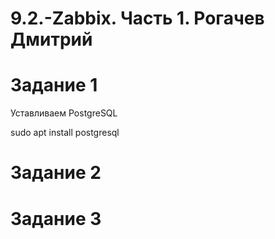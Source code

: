 # 9.2.-Zabbix. Часть 1. Рогачев Дмитрий


# Задание 1

Уставливаем PostgreSQL

sudo apt install postgresql


# Задание 2







# Задание 3
